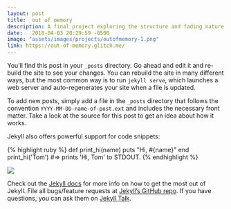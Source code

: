 ```yaml
---
layout: post
title:  out of memory
description: A final project exploring the structure and fading nature of memory, captured in a micro-site and as XML poetry
date:   2018-04-03 20:29:59 -0500
image: "assets/images/projects/outofmemory-1.png"
link: https://out-of-memory.glitch.me/
---
```

You’ll find this post in your `_posts` directory. Go ahead and edit it and re-build the site to see your changes. You can rebuild the site in many different ways, but the most common way is to run `jekyll serve`, which launches a web server and auto-regenerates your site when a file is updated.

To add new posts, simply add a file in the `_posts` directory that follows the convention `YYYY-MM-DD-name-of-post.ext` and includes the necessary front matter. Take a look at the source for this post to get an idea about how it works.

Jekyll also offers powerful support for code snippets:

{% highlight ruby %}
def print_hi(name)
  puts "Hi, #{name}"
end
print_hi('Tom')
#=> prints 'Hi, Tom' to STDOUT.
{% endhighlight %}

![](https://rm-content.s3-accelerate.amazonaws.com/5699789733200e9422fbb08d/995404/upload-55c417b0-2b2c-11e8-b253-51870b37394e.jpg)

Check out the [Jekyll docs](https://google.com/) for more info on how to get the most out of Jekyll. File all bugs/feature requests at [Jekyll’s GitHub repo][jekyll-gh]. If you have questions, you can ask them on [Jekyll Talk][jekyll-talk].

[jekyll-docs]: https://jekyllrb.com/docs/home
[jekyll-gh]:   https://github.com/jekyll/jekyll
[jekyll-talk]: https://talk.jekyllrb.com/
